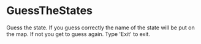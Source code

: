 # GuessTheStates
Guess the state. If you guess correctly the name of the state will be put on the map. If not you get to guess again. Type 'Exit' to exit.
